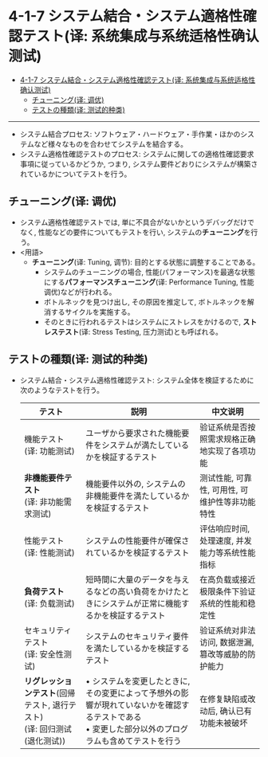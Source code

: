 # 4-1-7 システム結合・システム適格性確認テスト(译: 系统集成与系统适格性确认测试)

- [4-1-7 システム結合・システム適格性確認テスト(译: 系统集成与系统适格性确认测试)](#4-1-7-システム結合システム適格性確認テスト译-系统集成与系统适格性确认测试)
  - [チューニング(译: 调优)](#チューニング译-调优)
  - [テストの種類(译: 测试的种类)](#テストの種類译-测试的种类)

---

- システム結合プロセス: ソフトウェア・ハードウェア・手作業・ほかのシステムなど様々なものを合わせてシステムを結合する。
- システム適格性確認テストのプロセス: システムに関しての適格性確認要求事項に従っているかどうか, つまり, システム要件どおりにシステムが構築されているかについてテストを行う。

## チューニング(译: 调优)

- システム適格性確認テストでは, 単に不具合がないかというデバッグだけでなく, 性能などの要件についてもテストを行い, システムの**チューニング**を行う。
- <用語>
  - **チューニング**(译: Tuning, 调节): 目的とする状態に調整することである。
    - システムのチューニングの場合, 性能(パフォーマンス)を最適な状態にする**パフォーマンスチューニング**(译: Performance Tuning, 性能调优)などが行われる。
    - ボトルネックを見つけ出し, その原因を推定して, ボトルネックを解消するサイクルを実施する。
    - そのときに行われるテストはシステムにストレスをかけるので, **ストレステスト**(译: Stress Testing, 压力测试)とも呼ばれる。

## テストの種類(译: 测试的种类)

- システム結合・システム適格性確認テスト: システム全体を検証するために次のようなテストを行う。

  | テスト | 説明 | 中文说明 |
  | - | -- | -- |
  | 機能テスト<br>(译: 功能测试) | ユーザから要求された機能要件をシステムが満たしているかを検証するテスト | 验证系统是否按照需求规格正确地实现了各项功能 |
  | **非機能要件テスト**<br>(译: 非功能需求测试) | 機能要件以外の, システムの非機能要件を満たしているかを検証するテスト | 测试性能, 可靠性, 可用性, 可维护性等非功能特性 |
  | 性能テスト<br>(译: 性能测试) | システムの性能要件が確保されているかを検証するテスト | 评估响应时间, 处理速度, 并发能力等系统性能指标 |
  | **負荷テスト**<br>(译: 负载测试) | 短時間に大量のデータを与えるなどの高い負荷をかけたときにシステムが正常に機能するかを検証するテスト | 在高负载或接近极限条件下验证系统的性能和稳定性 |
  | セキュリティテスト<br>(译: 安全性测试) | システムのセキュリティ要件を満たしているかを検証するテスト | 验证系统对非法访问, 数据泄漏, 篡改等威胁的防护能力 |
  | **リグレッションテスト**(回帰テスト, 退行テスト)<br>(译: 回归测试(退化测试)) | $\bullet$ システムを変更したときに, その変更によって予想外の影響が現れていないかを確認するテストである<br>$\bullet$ 変更した部分以外のプログラムも含めてテストを行う | 在修复缺陷或改动后, 确认已有功能未被破坏 |
